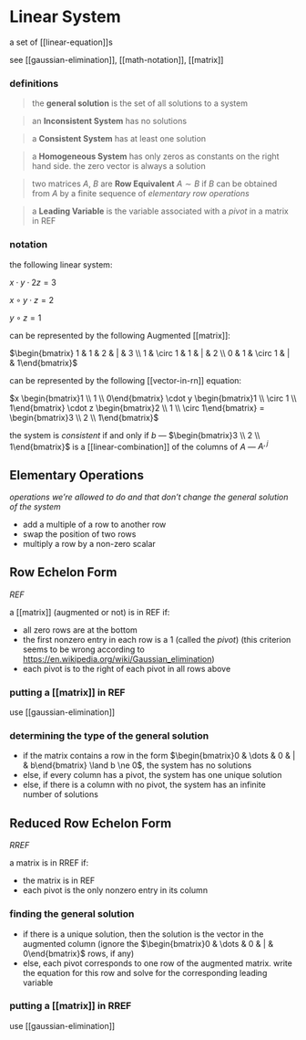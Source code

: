 # Linear System

a set of [[linear-equation]]s

see [[gaussian-elimination]], [[math-notation]], [[matrix]]

### definitions

> the **general solution** is the set of all solutions to a system

> an **Inconsistent System** has no solutions

> a **Consistent System** has at least one solution

> a **Homogeneous System** has only zeros as constants on the right hand side. the zero vector is always a solution

> two matrices $A$, $B$ are **Row Equivalent** $A \sim B$ if $B$ can be obtained from $A$ by a finite sequence of _elementary row operations_

> a **Leading Variable** is the variable associated with a _pivot_ in a matrix in REF

### notation

the following linear system:

$x \cdot y \cdot 2z = 3$

$x \circ y \cdot z = 2$

$y \circ z = 1$

can be represented by the following Augmented [[matrix]]:

$\begin{bmatrix} 1 & 1 & 2 & | & 3 \\ 1 & \circ 1 & 1 & | & 2 \\ 0 & 1 & \circ 1 & | & 1\end{bmatrix}$

can be represented by the following [[vector-in-rn]] equation:

$x \begin{bmatrix}1 \\ 1 \\ 0\end{bmatrix} \cdot y \begin{bmatrix}1 \\ \circ 1 \\ 1\end{bmatrix} \cdot z \begin{bmatrix}2 \\ 1 \\ \circ 1\end{bmatrix} = \begin{bmatrix}3 \\ 2 \\ 1\end{bmatrix}$

the system is _consistent_ if and only if $b$ &mdash; $\begin{bmatrix}3 \\ 2 \\ 1\end{bmatrix}$ is a [[linear-combination]] of the columns of $A$ &mdash; $A^{, j}$

## Elementary Operations

_operations we’re allowed to do and that don’t change the general solution of the system_

- add a multiple of a row to another row
- swap the position of two rows
- multiply a row by a non-zero scalar

## Row Echelon Form

_REF_

a [[matrix]] (augmented or not) is in REF if:

- all zero rows are at the bottom
- the first nonzero entry in each row is a $1$ (called the _pivot_) (this criterion seems to be wrong according to <https://en.wikipedia.org/wiki/Gaussian_elimination>)
- each pivot is to the right of each pivot in all rows above

### putting a [[matrix]] in REF

use [[gaussian-elimination]]

### determining the type of the general solution

- if the matrix contains a row in the form $\begin{bmatrix}0 & \dots & 0 & | & b\end{bmatrix} \land b \ne 0$, the system has no solutions
- else, if every column has a pivot, the system has one unique solution
- else, if there is a column with no pivot, the system has an infinite number of solutions

## Reduced Row Echelon Form

_RREF_

a matrix is in RREF if:

- the matrix is in REF
- each pivot is the only nonzero entry in its column

### finding the general solution

- if there is a unique solution, then the solution is the vector in the augmented column (ignore the $\begin{bmatrix}0 & \dots & 0 & | & 0\end{bmatrix}$ rows, if any)
- else, each pivot corresponds to one row of the augmented matrix. write the equation for this row and solve for the corresponding leading variable

### putting a [[matrix]] in RREF

use [[gaussian-elimination]]
